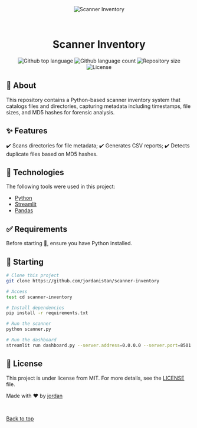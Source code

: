
<div align="center" id="top"> 
  <img src="./.github/app.gif" alt="Scanner Inventory" />

  &#xa0;
</div>

<h1 align="center">Scanner Inventory</h1>

<p align="center">
  <img alt="Github top language" src="https://img.shields.io/github/languages/top/jordanistan/scanner-inventory?color=56BEB8">
  <img alt="Github language count" src="https://img.shields.io/github/languages/count/jordanistan/scanner-inventory?color=56BEB8">
  <img alt="Repository size" src="https://img.shields.io/github/repo-size/jordanistan/scanner-inventory?color=56BEB8">
  <img alt="License" src="https://img.shields.io/github/license/jordanistan/scanner-inventory?color=56BEB8">
</p>

## :dart: About ##

This repository contains a Python-based scanner inventory system that catalogs files and directories, capturing metadata including timestamps, file sizes, and MD5 hashes for forensic analysis.

## :sparkles: Features ##

:heavy_check_mark: Scans directories for file metadata;
:heavy_check_mark: Generates CSV reports;
:heavy_check_mark: Detects duplicate files based on MD5 hashes.

## :rocket: Technologies ##

The following tools were used in this project:
- [Python](https://www.python.org/)
- [Streamlit](https://streamlit.io/)
- [Pandas](https://pandas.pydata.org/)

## :white_check_mark: Requirements ##

Before starting :checkered_flag:, ensure you have Python installed.

## :checkered_flag: Starting ##

```bash
# Clone this project
git clone https://github.com/jordanistan/scanner-inventory

# Access
test cd scanner-inventory

# Install dependencies
pip install -r requirements.txt

# Run the scanner
python scanner.py

# Run the dashboard
streamlit run dashboard.py --server.address=0.0.0.0 --server.port=8501
```

## :memo: License ##

This project is under license from MIT. For more details, see the [LICENSE](LICENSE.md) file.

Made with :heart: by <a href="https://github.com/jordanistan" target="_blank">jordan</a>

&#xa0;

<a href="#top">Back to top</a>
